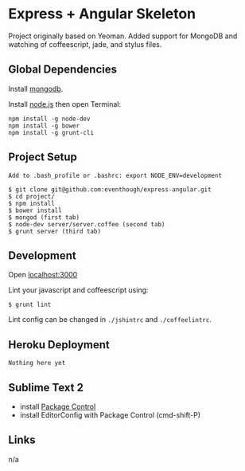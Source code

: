 # Express + Angular Skeleton

Project originally based on Yeoman. Added support for MongoDB and watching of coffeescript, jade, and stylus files.

## Global Dependencies

Install [mongodb](http://www.mongodb.org/downloads).

Install [node.js](http://nodejs.org) then open Terminal:

    npm install -g node-dev
    npm install -g bower
    npm install -g grunt-cli

## Project Setup

    Add to .bash_profile or .bashrc: export NODE_ENV=development
    
    $ git clone git@github.com:eventhough/express-angular.git
    $ cd project/
    $ npm install
    $ bower install
    $ mongod (first tab)
    $ node-dev server/server.coffee (second tab)
    $ grunt server (third tab)

## Development

Open [localhost:3000](http://localhost:3000)

Lint your javascript and coffeescript using:

    $ grunt lint

Lint config can be changed in `./jshintrc` and `./coffeelintrc`.

## Heroku Deployment

    Nothing here yet

## Sublime Text 2

- install [Package Control](https://sublime.wbond.net/installation)
- install EditorConfig with Package Control (cmd-shift-P)

## Links

n/a
